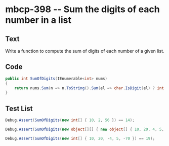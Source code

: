 # mbcp-398 -- Sum the digits of each number in a list

## Text

Write a function to compute the sum of digits of each number of a given list.

## Code

```csharp
public int SumOfDigits(IEnumerable<int> nums)
{
    return nums.Sum(n => n.ToString().Sum(el => char.IsDigit(el) ? int.Parse(el.ToString()) : 0));
}
```

## Test List

```csharp
Debug.Assert(SumOfDigits(new int[] { 10, 2, 56 }) == 14);
```

```csharp
Debug.Assert(SumOfDigits(new object[][] { new object[] { 10, 20, 4, 5, 'b', 70, 'a' } }) == 19);
```

```csharp
Debug.Assert(SumOfDigits(new int[] { 10, 20, -4, 5, -70 }) == 19);
```
